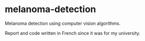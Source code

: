 # melanoma-detection

Melanoma detection using computer vision algorithms.

Report and code written in French since it was for my university.
